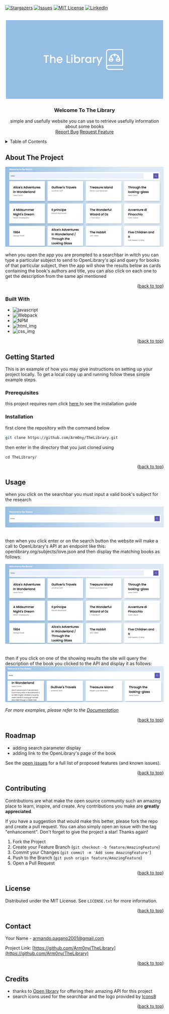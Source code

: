 

[![Stargazers][stars-shield]][stars-url]
[![Issues][issues-shield]][issues-url]
[![MIT License][license-shield]][license-url]
[![LinkedIn][linkedin-shield]][linkedin-url]




<!-- PROJECT LOGO -->
<br />
<div align="center" id="readme-top">
  <a href="https://github.com/Arm0ny/TheLibrary">
    <img src="img/screenshots/banner.png" alt="Logo" width="500" height="250">
  </a>

<h3 align="center">Welcome To The Library</h3>

  <p align="center">
    simple and usefully website you can use to retrieve usefully information about some books
    <br/>
    <a href="https://github.com/Arm0ny/TheLibrary/issues">Report Bug</a>
    <a href="https://github.com/Arm0ny/TheLibrary/issues">Request Feature</a>
  </p>
</div>



<!-- TABLE OF CONTENTS -->
<details>
  <summary>Table of Contents</summary>
  <ol>
    <li>
      <a href="#about-the-project">About The Project</a>
      <ul>
        <li><a href="#built-with">Built With</a></li>
      </ul>
    </li>
    <li>
      <a href="#getting-started">Getting Started</a>
      <ul>
        <li><a href="#prerequisites">Prerequisites</a></li>
        <li><a href="#installation">Installation</a></li>
      </ul>
    </li>
    <li><a href="#usage">Usage</a></li>
    <li><a href="#roadmap">Roadmap</a></li>
    <li><a href="#contributing">Contributing</a></li>
    <li><a href="#license">License</a></li>
    <li><a href="#contact">Contact</a></li>
  </ol>
</details>


<section id="about-the-project">

<!-- ABOUT THE PROJECT -->
## About The Project

[![Product Name Screen Shot][product-screenshot]](https://example.com)

when you open the app you are prompted to a searchbar in witch you can type a particular subject to send to OpenLibrary's
api and query for books of that particular subject, then the app will show the results below as cards containing
the book's authors and title, you can also click on each one to get the description from the same api mentioned

<p align="right">(<a href="#readme-top">back to top</a>)</p>

</section>

<section id="built-with">

### Built With


* ![javascript][javascript_img]
* ![Webpack][webpack_img]
* ![NPM][NPM_url]
* ![html_img][html_img]
* ![css_img][css_img]

<p align="right">(<a href="#readme-top">back to top</a>)</p>

</section>


<section id="getting-started">

<!-- GETTING STARTED -->
## Getting Started

This is an example of how you may give instructions on setting up your project locally.
To get a local copy up and running follow these simple example steps.

</section>

<section id="prerequisites">

### Prerequisites

this project requires npm click <a href="https://docs.npmjs.com/downloading-and-installing-node-js-and-npm"> here </a> to see the installation guide
</section>

<section id="installation">

### Installation

first clone the repository with the command below
   ```sh
   git clone https://github.com/Arm0ny/TheLibrary.git
   ```
then enter in the directory that you just cloned using
```
cd TheLibrary/
```
<p align="right">(<a href="#readme-top">back to top</a>)</p>

</section>

<section id="usage">

<!-- USAGE EXAMPLES -->
## Usage

when you click on the searchbar you must input a valid book's subject for the research
<br/>

<img src='img/screenshots/usage_input.png'  alt="example: input 'fantasy'"/>
<br/>
<br/>

then when you click enter or on the search button  the website will make a call to OpenLibrary's API at an endpoint like 
this: openlibrary.org/subjects/love.json and then display the matching books as follows:
<br/>

<img src='img/screenshots/Library_screenshot.png' alt='result'/>
<br/>
<br/>
<br/>
then if you click on one of the showing results the site will query the description of the book you clicked to the API
and display it as follows:
<br/>
<img src="img/screenshots/usage_books_description.png" alt="description"/>
<br/>

_For more examples, please refer to the [Documentation](https://example.com)_

<p align="right">(<a href="#readme-top">back to top</a>)</p>

</section>

<section id="roadmap">

<!-- ROADMAP -->
## Roadmap

- adding search parameter display
- adding link to the OpenLibrary's page of the book


See the [open issues](https://github.com/Arm0ny/TheLibrary/issues) for a full list of proposed features (and known issues).

<p align="right">(<a href="#readme-top">back to top</a>)</p>

</section>

<section id="contributing">

<!-- CONTRIBUTING -->
## Contributing

Contributions are what make the open source community such an amazing place to learn, inspire, and create. Any contributions you make are **greatly appreciated**.

If you have a suggestion that would make this better, please fork the repo and create a pull request. You can also simply open an issue with the tag "enhancement".
Don't forget to give the project a star! Thanks again!

1. Fork the Project
2. Create your Feature Branch (`git checkout -b feature/AmazingFeature`)
3. Commit your Changes (`git commit -m 'Add some AmazingFeature'`)
4. Push to the Branch (`git push origin feature/AmazingFeature`)
5. Open a Pull Request

<p align="right">(<a href="#readme-top">back to top</a>)</p>

</section>

<section id="license">

<!-- LICENSE -->
## License

Distributed under the MIT License. See `LICENSE.txt` for more information.

<p align="right">(<a href="#readme-top">back to top</a>)</p>

</section>

<section id="contact">

<!-- CONTACT -->
## Contact

Your Name - armando.pagano2001@gmail.com

Project Link: [https://github.com/Arm0ny/TheLibrary](https://github.com/Arm0ny/TheLibrary)

<p align="right">(<a href="#readme-top">back to top</a>)</p>

</section>

<section id="credits">

<!-- Credits -->
## Credits

* thanks to <a href='https://openlibrary.org'>Open library</a> for offering their amazing API for this project 
* search icons used for the searchbar and the logo provided by <a href='https://icons8.it'>Icons8</a>

<p align="right">(<a href="#readme-top">back to top</a>)</p>

</section>

<!-- MARKDOWN LINKS & IMAGES -->
<!-- https://www.markdownguide.org/basic-syntax/#reference-style-links -->
[stars-shield]: https://img.shields.io/github/stars/Arm0ny/Books.svg?style=for-the-badge
[stars-url]: https://github.com/Arm0ny/TheLibrary/stargazers
[issues-shield]: https://img.shields.io/github/issues/Arm0ny/Books.svg?style=for-the-badge
[issues-url]: https://github.com/Arm0ny/TheLibrary/issues
[license-shield]: https://img.shields.io/github/license/Arm0ny/Books.svg?style=for-the-badge
[license-url]: https://github.com/Arm0ny/TheLibrary/blob/master/LICENSE.txt
[linkedin-shield]: https://img.shields.io/badge/-LinkedIn-black.svg?style=for-the-badge&logo=linkedin&colorB=555
[linkedin-url]: https://www.linkedin.com/in/armando-pagano-67787916a
[product-screenshot]: img/screenshots/Library_screenshot.png
[Next.js]: https://img.shields.io/badge/next.js-000000?style=for-the-badge&logo=nextdotjs&logoColor=white
[Next-url]: https://nextjs.org/
[React.js]: https://img.shields.io/badge/React-20232A?style=for-the-badge&logo=react&logoColor=61DAFB
[React-url]: https://reactjs.org/
[Vue.js]: https://img.shields.io/badge/Vue.js-35495E?style=for-the-badge&logo=vuedotjs&logoColor=4FC08D
[Vue-url]: https://vuejs.org/
[Angular.io]: https://img.shields.io/badge/Angular-DD0031?style=for-the-badge&logo=angular&logoColor=white
[Angular-url]: https://angular.io/
[Svelte.dev]: https://img.shields.io/badge/Svelte-4A4A55?style=for-the-badge&logo=svelte&logoColor=FF3E00
[Svelte-url]: https://svelte.dev/
[Laravel.com]: https://img.shields.io/badge/Laravel-FF2D20?style=for-the-badge&logo=laravel&logoColor=white
[Laravel-url]: https://laravel.com
[Bootstrap.com]: https://img.shields.io/badge/Bootstrap-563D7C?style=for-the-badge&logo=bootstrap&logoColor=white
[Bootstrap-url]: https://getbootstrap.com
[JQuery.com]: https://img.shields.io/badge/jQuery-0769AD?style=for-the-badge&logo=jquery&logoColor=white
[JQuery-url]: https://jquery.com 
[javascript_img]: https://img.shields.io/badge/-javascript-black?style=for-the-badge&logo=javascript
[webpack_img]: https://img.shields.io/badge/webpack-%238DD6F9.svg?style=for-the-badge&logo=webpack&logoColor=black
[NPM_url]: https://img.shields.io/badge/NPM-%23000000.svg?style=for-the-badge&logo=npm&logoColor=white
[html_img]: https://img.shields.io/badge/-HTML5-DD0031?style=for-the-badge&logo=html5
[css_img]: https://img.shields.io/badge/-CSS3-0769AD?style=for-the-badge&logo=css3

